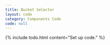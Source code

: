 ```yaml
---
title: Bucket Selector
layout: code
category: Components Code
code: null
---
```


{% include todo.html content="Set up code." %}
